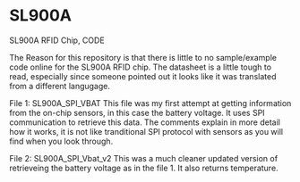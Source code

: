 # SL900A
SL900A RFID Chip, CODE

The Reason for this repository is that there is little to no sample/example code online for the SL900A RFID chip. The datasheet is a little tough to read, especially since someone pointed out it looks like it was translated from a different langugage. 

File 1: SL900A_SPI_VBAT
This file was my first attempt at getting information from the on-chip sensors, in this case the battery voltage. It uses SPI communication to retrieve this data. The comments explain in more detail how it works, it is not like tranditional SPI protocol with sensors as you will find when you look through. 

File 2: SL900A_SPI_Vbat_v2
This was a much cleaner updated version of retrieveing the battery voltage as in the file 1. It also returns temperature.
